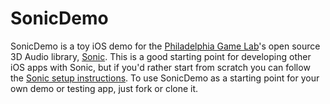 # SonicDemo

SonicDemo is a toy iOS demo for the [Philadelphia Game Lab](http://www.philadelphiagamelab.org)'s open source 3D Audio library, [Sonic](https://github.com/philadelphiagamelab/Sonic). This is a good starting point for developing other iOS apps with Sonic, but if you'd rather start from scratch you can follow the [Sonic setup instructions](https://github.com/PhiladelphiaGameLab/Sonic/blob/master/SETUP.md). To use SonicDemo as a starting point for your own demo or testing app, just fork or clone it.